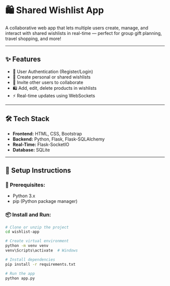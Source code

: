 # 🛍️ Shared Wishlist App

A collaborative web app that lets multiple users create, manage, and interact with shared wishlists in real-time — perfect for group gift planning, travel shopping, and more!

---

## ✨ Features

- 🔐 User Authentication (Register/Login)
- 📝 Create personal or shared wishlists
- 👥 Invite other users to collaborate
- 🛍️ Add, edit, delete products in wishlists
- ⚡ Real-time updates using WebSockets

---

## 🛠 Tech Stack

- **Frontend:** HTML, CSS, Bootstrap
- **Backend:** Python, Flask, Flask-SQLAlchemy
- **Real-Time:** Flask-SocketIO
- **Database:** SQLite

---

## 🧩 Setup Instructions

### 🔧 Prerequisites:
- Python 3.x
- pip (Python package manager)

### 📦 Install and Run:

```bash
# Clone or unzip the project
cd wishlist-app

# Create virtual environment
python -m venv venv
venv\Scripts\activate  # Windows

# Install dependencies
pip install -r requirements.txt

# Run the app
python app.py
